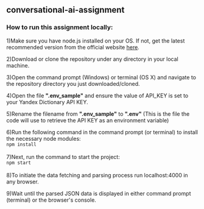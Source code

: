 ## conversational-ai-assignment

### How to run this assignment locally:

1)Make sure you have node.js installed on your OS. If not, get the latest recommended version from the official website [here](https://nodejs.org/en/).

2)Download or clone the repository under any directory in your local machine.

3)Open the command prompt (Windows) or terminal (OS X) and navigate to the repository directory you just downloaded/cloned.

4)Open the file **".env_sample"** and ensure the value of API_KEY is set to your Yandex Dictionary API KEY.

5)Rename the filename from **".env_sample"** to **".env"** (This is the file the code will use to retrieve the API KEY as an environment variable)

6)Run the following command in the command prompt (or terminal) to install the necessary node modules:
<br>
    ```
       npm install
    ```
<br><br>
7)Next, run the command to start the project:
<br>
    ```
       npm start
    ```
<br><br>
8)To initiate the data fetching and parsing process run localhost:4000 in any browser. 

9)Wait until the parsed JSON data is displayed in either command prompt (terminal) or the browser's console.

